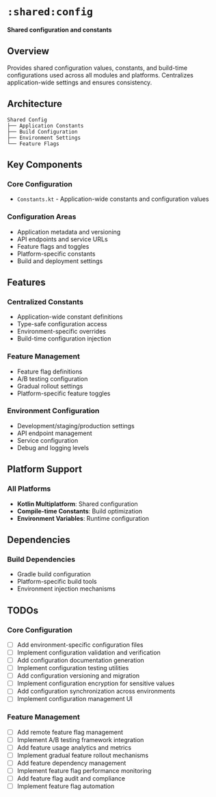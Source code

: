 # `:shared:config`

**Shared configuration and constants**

## Overview

Provides shared configuration values, constants, and build-time configurations used across all modules and platforms. Centralizes application-wide settings and ensures consistency.

## Architecture

```
Shared Config
├── Application Constants
├── Build Configuration
├── Environment Settings
└── Feature Flags
```

## Key Components

### Core Configuration
- `Constants.kt` - Application-wide constants and configuration values

### Configuration Areas
- Application metadata and versioning
- API endpoints and service URLs
- Feature flags and toggles
- Platform-specific constants
- Build and deployment settings

## Features

### Centralized Constants
- Application-wide constant definitions
- Type-safe configuration access
- Environment-specific overrides
- Build-time configuration injection

### Feature Management
- Feature flag definitions
- A/B testing configuration
- Gradual rollout settings
- Platform-specific feature toggles

### Environment Configuration
- Development/staging/production settings
- API endpoint management
- Service configuration
- Debug and logging levels

## Platform Support

### All Platforms
- **Kotlin Multiplatform**: Shared configuration
- **Compile-time Constants**: Build optimization
- **Environment Variables**: Runtime configuration

## Dependencies

### Build Dependencies
- Gradle build configuration
- Platform-specific build tools
- Environment injection mechanisms

## TODOs

### Core Configuration
- [ ] Add environment-specific configuration files
- [ ] Implement configuration validation and verification
- [ ] Add configuration documentation generation
- [ ] Implement configuration testing utilities
- [ ] Add configuration versioning and migration
- [ ] Implement configuration encryption for sensitive values
- [ ] Add configuration synchronization across environments
- [ ] Implement configuration management UI

### Feature Management
- [ ] Add remote feature flag management
- [ ] Implement A/B testing framework integration
- [ ] Add feature usage analytics and metrics
- [ ] Implement gradual feature rollout mechanisms
- [ ] Add feature dependency management
- [ ] Implement feature flag performance monitoring
- [ ] Add feature flag audit and compliance
- [ ] Implement feature flag automation